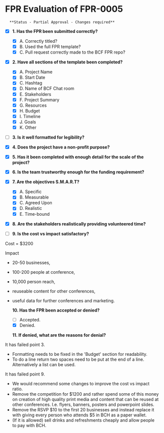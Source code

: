 # FPR Evaluation of FPR-0005


      **Status - Partial Approval - Changes required**

- [x] **1. Has the FPR been submitted correctly?**
  - [x] A. Correctly titled?
  - [x] B. Used the full FPR template?
  - [x] C. Pull request correctly made to the BCF FPR repo?
  
- [x] **2. Have all sections of the template been completed?**
  - [x] A. Project Name
  - [x] B. Start Date
  - [x] C. Hashtag
  - [x] D. Name of BCF Chat room
  - [x] E. Stakeholders
  - [x] F. Project Summary
  - [x] G. Resources
  - [x] H. Budget
  - [x] I. Timeline
  - [x] J. Goals
  - [x] K. Other
  
- [ ] **3. Is it well formatted for legibility?**

- [x] **4. Does the project have a non-profit purpose?**
  
- [x] **5. Has it been completed with enough detail for the scale of the project?**

- [x] **6. Is the team trustworthy enough for the funding requirement?**

- [x] **7. Are the objectives S.M.A.R.T?**
  - [x] A. Specific
  - [x] B. Measurable
  - [x] C. Agreed Upon
  - [x] D. Realistic
  - [x] E. Time-bound 

- [x] **8. Are the stakeholders realistically providing volunteered time?**
  
- [ ] **9. Is the cost vs impact satisfactory?**
  
Cost = $3200

Impact

- 20-50 businesses, 
- 100-200 people at conference, 
- 10,000 person reach,
- reuseable content for other conferences,
- useful data for further conferences and marketing.
  
    **10. Has the FPR been accepted or denied?**
  - [ ] Accepted.
  - [x] Denied.
  
   **11. If denied, what are the reasons for denial?**

It has failed point 3.  

- Formatting needs to be fixed in the 'Budget' section for readability.  
- To do a line return two spaces need to be put at the end of a line. Alternatively a list can be used.

It has failed point 9.  

- We would recommend some changes to improve the cost vs impact ratio. 
- Remove the competition for $1200 and rather spend some of this money on creation of high quality print media and content that can be reused at other conferences. I.e. flyers, banners, posters and powerpoint slides.
- Remove the RSVP $10 to the first 20 businesses and instead replace it with giving every person who attends $5 in BCH as a paper wallet.
- (If it is allowed) sell drinks and refreshments cheaply and allow people to pay with BCH.
